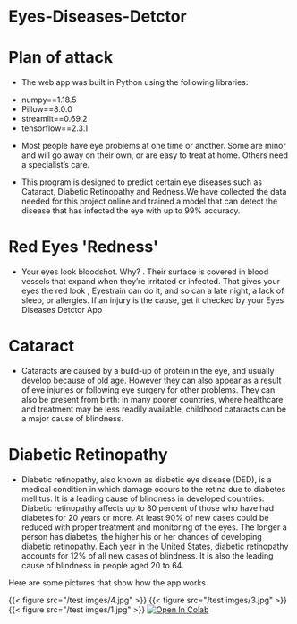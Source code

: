 # Eyes-Diseases-Detctor

# Plan of attack
* The web app was built in Python using the following libraries:
- numpy==1.18.5
- Pillow==8.0.0
- streamlit==0.69.2
- tensorflow==2.3.1

* Most people have eye problems at one time or another. Some are minor and will go away on their own, or are easy to treat at home. Others need a specialist’s care.

* This program is designed to predict certain eye diseases such as Cataract, Diabetic Retinopathy and Redness.We have collected the data needed for this project online and trained a model that can detect the disease that has infected the eye with up to 99% accuracy. 

# Red Eyes 'Redness'
* Your eyes look bloodshot. Why? . Their surface is covered in blood vessels that expand when they’re irritated or infected. That gives your eyes the red look , Eyestrain can do it, and so can a late night, a lack of sleep, or allergies. If an injury is the cause, get it checked by your Eyes Diseases Detctor App

# Cataract
* Cataracts are caused by a build-up of protein in the eye, and usually develop because of old age. However they can also appear as a result of eye injuries or following eye surgery for other problems. They can also be present from birth: in many poorer countries, where healthcare and treatment may be less readily available, childhood cataracts can be a major cause of blindness.

# Diabetic Retinopathy
* Diabetic retinopathy, also known as diabetic eye disease (DED), is a medical condition in which damage occurs to the retina due to diabetes mellitus. It is a leading cause of blindness in developed countries.
Diabetic retinopathy affects up to 80 percent of those who have had diabetes for 20 years or more. At least 90% of new cases could be reduced with proper treatment and monitoring of the eyes. The longer a person has diabetes, the higher his or her chances of developing diabetic retinopathy. Each year in the United States, diabetic retinopathy accounts for 12% of all new cases of blindness. It is also the leading cause of blindness in people aged 20 to 64.

Here are some pictures that show how the app works

{{< figure src="/test imges/4.jpg" >}}
{{< figure src="/test imges/3.jpg" >}}
{{< figure src="/test imges/1.jpg" >}}
[![Open In Colab](https://colab.research.google.com/assets/colab-badge.svg)](https://colab.research.google.com/drive/1Nb0_B0kTpxirW5QSKlF7PS-ZdgdG9V9I#scrollTo=9o14iuO3yaGO)<br>

